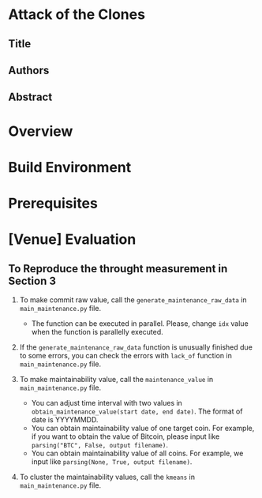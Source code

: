 # Attack of the Clones

## Title

## Authors

## Abstract

# Overview

# Build Environment

# Prerequisites

# \[Venue\] Evaluation

## To Reproduce the throught measurement in Section 3

1. To make commit raw value, call the `generate_maintenance_raw_data` in `main_maintenance.py` file.
   - The function can be executed in parallel. Please, change `idx` value when the function is parallelly executed.

2. If the `generate_maintenance_raw_data` function is unusually finished due to some errors, you can check the errors with `lack_of` function in `main_maintenance.py` file.

3. To make maintainability value, call the `maintenance_value` in `main_maintenance.py` file.
   - You can adjust time interval with two values in `obtain_maintenance_value(start date, end date)`. The format of date is YYYYMMDD.
   - You can obtain maintainability value of one target coin. For example, if you want to obtain the value of Bitcoin, please input like `parsing("BTC", False, output filename)`.
   - You can obtain maintainability value of all coins. For example, we input like `parsing(None, True, output filename)`.

4. To cluster the maintainability values, call the `kmeans` in `main_maintenance.py` file.
